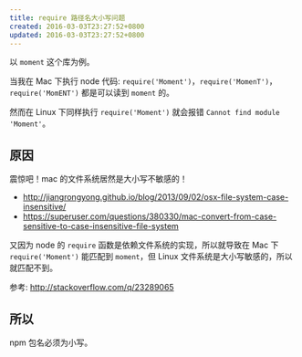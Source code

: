 ```yaml
---
title: require 路径名大小写问题
created: 2016-03-03T23:27:52+0800
updated: 2016-03-03T23:27:52+0800
---
```



以 `moment` 这个库为例。

当我在 Mac 下执行 node 代码: `require('Moment')`，`require('MomenT')`，`require('MomENT')` 都是可以读到 `moment` 的。

然而在 Linux 下同样执行 `require('Moment')` 就会报错 `Cannot find module 'Moment'`。

## 原因

震惊吧！mac 的文件系统居然是大小写不敏感的！

- http://jiangrongyong.github.io/blog/2013/09/02/osx-file-system-case-insensitive/
- https://superuser.com/questions/380330/mac-convert-from-case-sensitive-to-case-insensitive-file-system

又因为 node 的 `require` 函数是依赖文件系统的实现，所以就导致在 Mac 下 `require('Moment')` 能匹配到 `moment`，但 Linux 文件系统是大小写敏感的，所以就匹配不到。

参考: http://stackoverflow.com/q/23289065

## 所以

npm 包名必须为小写。
